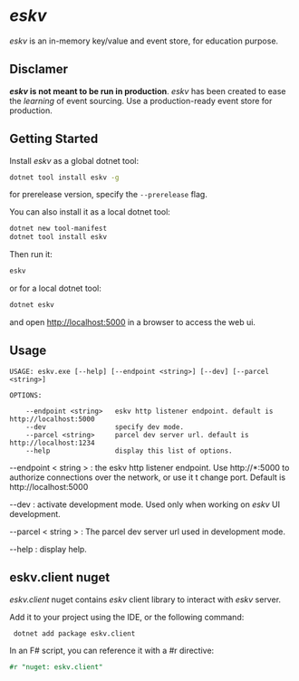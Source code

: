 # _eskv_

_eskv_ is an in-memory key/value and event store, for education purpose.

## Disclamer
**_eskv_ is not meant to be run in production**. _eskv_ has been created to ease the _learning_ of event sourcing. Use a production-ready event store for production.

## Getting Started

Install _eskv_ as a global dotnet tool:
``` bash
dotnet tool install eskv -g
```
for prerelease version, specify the `--prerelease` flag.

You can also install it as a local dotnet tool:
``` bash
dotnet new tool-manifest
dotnet tool install eskv
```

Then run it:
``` bash
eskv
```
or for a local dotnet tool:
``` bash
dotnet eskv
```

and open [http://localhost:5000](http://localhost:5000) in a browser to access the web ui.

## Usage

```
USAGE: eskv.exe [--help] [--endpoint <string>] [--dev] [--parcel <string>]

OPTIONS:

    --endpoint <string>   eskv http listener endpoint. default is http://localhost:5000
    --dev                 specify dev mode.
    --parcel <string>     parcel dev server url. default is http://localhost:1234
    --help                display this list of options.
```


--endpoint < string >
: the eskv http listener endpoint. Use http://*:5000 to authorize connections over the network, or use it t change port. Default is http://localhost:5000

--dev
: activate development mode. Used only when working on _eskv_ UI development.

--parcel < string >
: The parcel dev server url used in development mode.

--help
: display help.

## eskv.client nuget

_eskv.client_ nuget contains _eskv_ client library to interact with _eskv_ server.

Add it to your project using the IDE, or the following command:
``` bash
 dotnet add package eskv.client
 ```

 In an F# script, you can reference it with a #r directive:
 ``` fsharp
 #r "nuget: eskv.client"
 ```

